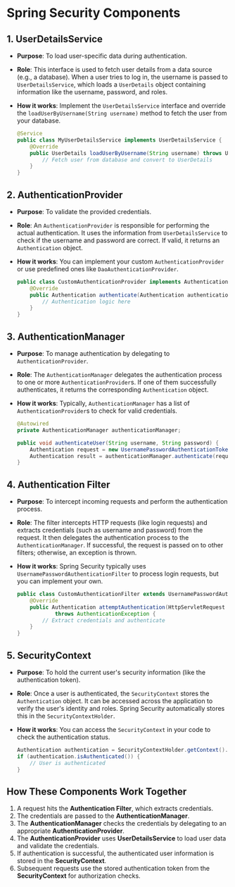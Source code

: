 
# Spring Security Components

## 1. UserDetailsService
- **Purpose**: To load user-specific data during authentication.
- **Role**: This interface is used to fetch user details from a data source (e.g., a database). When a user tries to log in, the username is passed to `UserDetailsService`, which loads a `UserDetails` object containing information like the username, password, and roles.
- **How it works**: Implement the `UserDetailsService` interface and override the `loadUserByUsername(String username)` method to fetch the user from your database.

    ```java
    @Service
    public class MyUserDetailsService implements UserDetailsService {
        @Override
        public UserDetails loadUserByUsername(String username) throws UsernameNotFoundException {
            // Fetch user from database and convert to UserDetails
        }
    }
    ```

## 2. AuthenticationProvider
- **Purpose**: To validate the provided credentials.
- **Role**: An `AuthenticationProvider` is responsible for performing the actual authentication. It uses the information from `UserDetailsService` to check if the username and password are correct. If valid, it returns an `Authentication` object.
- **How it works**: You can implement your custom `AuthenticationProvider` or use predefined ones like `DaoAuthenticationProvider`.

    ```java
    public class CustomAuthenticationProvider implements AuthenticationProvider {
        @Override
        public Authentication authenticate(Authentication authentication) throws AuthenticationException {
            // Authentication logic here
        }
    }
    ```

## 3. AuthenticationManager
- **Purpose**: To manage authentication by delegating to `AuthenticationProvider`.
- **Role**: The `AuthenticationManager` delegates the authentication process to one or more `AuthenticationProvider`s. If one of them successfully authenticates, it returns the corresponding `Authentication` object.
- **How it works**: Typically, `AuthenticationManager` has a list of `AuthenticationProvider`s to check for valid credentials.

    ```java
    @Autowired
    private AuthenticationManager authenticationManager;

    public void authenticateUser(String username, String password) {
        Authentication request = new UsernamePasswordAuthenticationToken(username, password);
        Authentication result = authenticationManager.authenticate(request);
    }
    ```

## 4. Authentication Filter
- **Purpose**: To intercept incoming requests and perform the authentication process.
- **Role**: The filter intercepts HTTP requests (like login requests) and extracts credentials (such as username and password) from the request. It then delegates the authentication process to the `AuthenticationManager`. If successful, the request is passed on to other filters; otherwise, an exception is thrown.
- **How it works**: Spring Security typically uses `UsernamePasswordAuthenticationFilter` to process login requests, but you can implement your own.

    ```java
    public class CustomAuthenticationFilter extends UsernamePasswordAuthenticationFilter {
        @Override
        public Authentication attemptAuthentication(HttpServletRequest request, HttpServletResponse response)
                throws AuthenticationException {
            // Extract credentials and authenticate
        }
    }
    ```

## 5. SecurityContext
- **Purpose**: To hold the current user's security information (like the authentication token).
- **Role**: Once a user is authenticated, the `SecurityContext` stores the `Authentication` object. It can be accessed across the application to verify the user's identity and roles. Spring Security automatically stores this in the `SecurityContextHolder`.
- **How it works**: You can access the `SecurityContext` in your code to check the authentication status.

    ```java
    Authentication authentication = SecurityContextHolder.getContext().getAuthentication();
    if (authentication.isAuthenticated()) {
        // User is authenticated
    }
    ```

## How These Components Work Together
1. A request hits the **Authentication Filter**, which extracts credentials.
2. The credentials are passed to the **AuthenticationManager**.
3. The **AuthenticationManager** checks the credentials by delegating to an appropriate **AuthenticationProvider**.
4. The **AuthenticationProvider** uses **UserDetailsService** to load user data and validate the credentials.
5. If authentication is successful, the authenticated user information is stored in the **SecurityContext**.
6. Subsequent requests use the stored authentication token from the **SecurityContext** for authorization checks.
